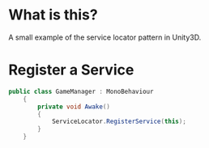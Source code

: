 What is this?
==============
A small example of the service locator pattern in Unity3D.

Register a Service
==============

```c#
public class GameManager : MonoBehaviour
    {
        private void Awake()
        {
            ServiceLocator.RegisterService(this);
        }
    }
```
